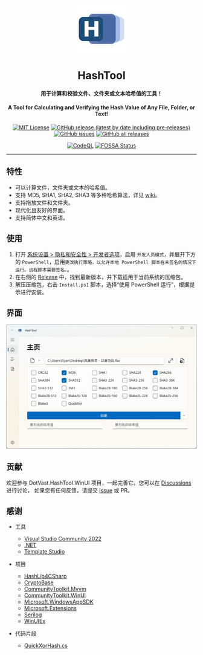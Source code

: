 <p align="center">
  <img src="DotVast.HashTool.WinUI/Assets/Logo.png" width = "128" height = "128" alt="图标"/>
</p>

<div align="center">

# HashTool

#### 用于计算和校验文件、文件夹或文本哈希值的工具！

#### A Tool for Calculating and Verifying the Hash Value of Any File, Folder, or Text!

[![MIT License](https://img.shields.io/github/license/KiyanYang/DotVast.HashTool.WinUI)](https://github.com/KiyanYang/DotVast.HashTool.WinUI/blob/main/LICENSE.txt)
[![GitHub release (latest by date including pre-releases)](https://img.shields.io/github/v/release/KiyanYang/DotVast.HashTool.WinUI?include_prereleases)](https://github.com/KiyanYang/DotVast.HashTool.WinUI/releases)
[![GitHub issues](https://img.shields.io/github/issues/KiyanYang/DotVast.HashTool.WinUI)](https://github.com/KiyanYang/DotVast.HashTool.WinUI/issues)
[![GitHub all releases](https://img.shields.io/github/downloads/KiyanYang/DotVast.HashTool.WinUI/total)](https://github.com/KiyanYang/DotVast.HashTool.WinUI/releases)

[![CodeQL](https://github.com/KiyanYang/DotVast.HashTool.WinUI/actions/workflows/codeql-analysis.yml/badge.svg)](https://github.com/KiyanYang/DotVast.HashTool.WinUI/actions/workflows/codeql-analysis.yml)
[![FOSSA Status](https://app.fossa.com/api/projects/git%2Bgithub.com%2FKiyanYang%2FDotVast.HashTool.WinUI.svg?type=shield)](https://app.fossa.com/projects/git%2Bgithub.com%2FKiyanYang%2FDotVast.HashTool.WinUI?ref=badge_shield)

</div>

---

## 特性

- 可以计算文件，文件夹或文本的哈希值。
- 支持 MD5, SHA1, SHA2, SHA3 等多种哈希算法，详见 [wiki](https://github.com/KiyanYang/DotVast.HashTool.WinUI/wiki/功能#哈希算法)。
- 支持拖放文件和文件夹。
- 现代化且友好的界面。
- 支持简体中文和英语。

## 使用

1. 打开 [系统设置 > 隐私和安全性 > 开发者选项](ms-settings:developers)，启用 `开发人员模式`，并展开下方的 `PowerShell`，启用`更改执行策略，以允许本地 PowerShell 脚本在未签名的情况下运行。远程脚本需要签名。`。
2. 在右侧的 [Release](https://github.com/KiyanYang/DotVast.HashTool.WinUI/releases) 中，找到最新版本，并下载适用于当前系统的压缩包。
3. 解压压缩包，右击 `Install.ps1` 脚本，选择“使用 PowerShell 运行”，根据提示进行安装。

## 界面

![主页](./Assets/HomePage-0.3.0.webp)

## 贡献

欢迎参与 DotVast.HashTool.WinUI 项目，一起完善它。您可以在 [Discussions](https://github.com/KiyanYang/DotVast.HashTool.WinUI/discussions) 进行讨论， 如果您有任何反馈，请提交 [Issue](https://github.com/KiyanYang/DotVast.HashTool.WinUI/issues/new/choose) 或 PR。

## 感谢

- 工具
  - [Visual Studio Community 2022](https://visualstudio.microsoft.com/vs/community/)
  - [.NET](https://dotnet.microsoft.com/)
  - [Template Studio](https://github.com/microsoft/TemplateStudio)

- 项目
  - [HashLib4CSharp](https://github.com/Xor-el/HashLib4CSharp)
  - [CryptoBase](https://github.com/HMBSbige/CryptoBase)
  - [CommunityToolkit.Mvvm](https://github.com/CommunityToolkit/dotnet)
  - [CommunityToolkit.WinUI](https://github.com/CommunityToolkit/WindowsCommunityToolkit)
  - [Microsoft.WindowsAppSDK](https://github.com/microsoft/WindowsAppSDK)
  - [Microsoft.Extensions](https://github.com/dotnet/runtime)
  - [Serilog](https://github.com/serilog/serilog)
  - [WinUIEx](https://github.com/dotMorten/WinUIEx)

- 代码片段
  - [QuickXorHash.cs](https://gist.github.com/rgregg/c07a91964300315c6c3e77f7b5b861e4)
